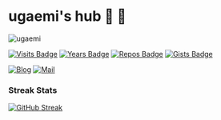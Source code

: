 # ugaemi's hub 🐜 🐝

![ugaemi](https://user-images.githubusercontent.com/39613477/130586554-589714be-7c15-4adc-a895-277d87caf961.png)

[![Visits Badge](https://badges.pufler.dev/visits/ugaemi/ugaemi)](https://github.com/ugaemi)
[![Years Badge](https://badges.pufler.dev/years/ugaemi)](https://github.com/ugaemi)
[![Repos Badge](https://badges.pufler.dev/repos/ugaemi)](https://github.com/ugaemi?tab=repositories)
[![Gists Badge](https://badges.pufler.dev/gists/ugaemi)](https://gist.github.com/ugaemi)

[![Blog](http://img.shields.io/badge/Blog-blue?style=flat&logo=Gatsby&link=https://ugaemi.com)](https://ugaemi.com)
[![Mail](http://img.shields.io/badge/Mail-important?style=flat&logo=Gmail&link=mailto:u.gaemi@gmail.com)](mailto:u.gaemi@gmail.com)

### Streak Stats
[![GitHub Streak](https://github-readme-streak-stats.herokuapp.com/?user=ugaemi&theme=dark)](https://github.com/ugaemi)
